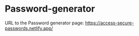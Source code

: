 # Password-generator
URL to the Password generator page: https://access-secure-passwords.netlify.app/
